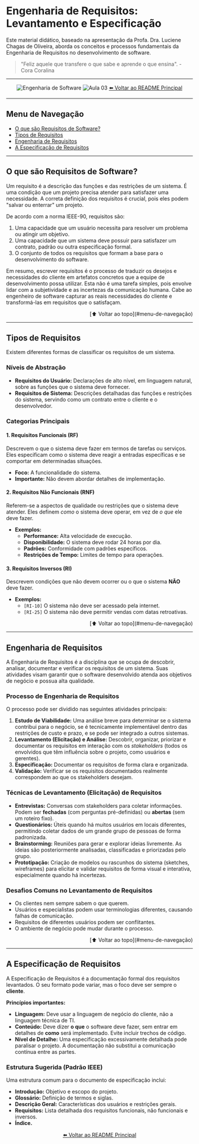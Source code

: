 # Engenharia de Requisitos: Levantamento e Especificação

Este material didático, baseado na apresentação da Profa. Dra. Luciene Chagas de Oliveira, aborda os conceitos e processos fundamentais da Engenharia de Requisitos no desenvolvimento de software.

> "Feliz aquele que transfere o que sabe e aprende o que ensina". - Cora Coralina

---

<div align="center">

![Engenharia de Software](https://img.shields.io/badge/Engenharia%20de%20Software-Requisitos-0078D4?style=for-the-badge&logo=azuredevops)
![Aula 03](https://img.shields.io/badge/Aula-03-blue?style=for-the-badge)
[⬅️ Voltar ao README Principal](../../README.md)

</div>

---

## Menu de Navegação

- [O que são Requisitos de Software?](#o-que-são-requisitos-de-software)
- [Tipos de Requisitos](#tipos-de-requisitos)
- [Engenharia de Requisitos](#engenharia-de-requisitos)
- [A Especificação de Requisitos](#a-especificação-de-requisitos)

---

## O que são Requisitos de Software?

Um requisito é a descrição das funções e das restrições de um sistema. É uma condição que um projeto precisa atender para satisfazer uma necessidade. A correta definição dos requisitos é crucial, pois eles podem "salvar ou enterrar" um projeto.

De acordo com a norma IEEE-90, requisitos são:

1.  Uma capacidade que um usuário necessita para resolver um problema ou atingir um objetivo.
2.  Uma capacidade que um sistema deve possuir para satisfazer um contrato, padrão ou outra especificação formal.
3.  O conjunto de todos os requisitos que formam a base para o desenvolvimento do software.

Em resumo, escrever requisitos é o processo de traduzir os desejos e necessidades do cliente em artefatos concretos que a equipe de desenvolvimento possa utilizar. Esta não é uma tarefa simples, pois envolve lidar com a subjetividade e as incertezas da comunicação humana. Cabe ao engenheiro de software capturar as reais necessidades do cliente e transformá-las em requisitos que o satisfaçam.

<div align="right">[⬆️ Voltar ao topo](#menu-de-navegação)</div>

---

## Tipos de Requisitos

Existem diferentes formas de classificar os requisitos de um sistema.

### Níveis de Abstração

- **Requisitos do Usuário:** Declarações de alto nível, em linguagem natural, sobre as funções que o sistema deve fornecer.
- **Requisitos de Sistema:** Descrições detalhadas das funções e restrições do sistema, servindo como um contrato entre o cliente e o desenvolvedor.

### Categorias Principais

#### 1. Requisitos Funcionais (RF)

Descrevem o que o sistema deve fazer em termos de tarefas ou serviços. Eles especificam como o sistema deve reagir a entradas específicas e se comportar em determinadas situações.

- **Foco:** A funcionalidade do sistema.
- **Importante:** Não devem abordar detalhes de implementação.

#### 2. Requisitos Não Funcionais (RNF)

Referem-se a aspectos de qualidade ou restrições que o sistema deve atender. Eles definem _como_ o sistema deve operar, em vez de _o que_ ele deve fazer.

- **Exemplos:**
  - **Performance:** Alta velocidade de execução.
  - **Disponibilidade:** O sistema deve rodar 24 horas por dia.
  - **Padrões:** Conformidade com padrões específicos.
  - **Restrições de Tempo:** Limites de tempo para operações.

#### 3. Requisitos Inversos (RI)

Descrevem condições que não devem ocorrer ou o que o sistema **NÃO** deve fazer.

- **Exemplos:**
  - `[RI-10]` O sistema não deve ser acessado pela internet.
  - `[RI-25]` O sistema não deve permitir vendas com datas retroativas.

<div align="right">[⬆️ Voltar ao topo](#menu-de-navegação)</div>

---

## Engenharia de Requisitos

A Engenharia de Requisitos é a disciplina que se ocupa de descobrir, analisar, documentar e verificar os requisitos de um sistema. Suas atividades visam garantir que o software desenvolvido atenda aos objetivos de negócio e possua alta qualidade.

### Processo de Engenharia de Requisitos

O processo pode ser dividido nas seguintes atividades principais:

1.  **Estudo de Viabilidade:** Uma análise breve para determinar se o sistema contribui para o negócio, se é tecnicamente implementável dentro das restrições de custo e prazo, e se pode ser integrado a outros sistemas.
2.  **Levantamento (Elicitação) e Análise:** Descobrir, organizar, priorizar e documentar os requisitos em interação com os _stakeholders_ (todos os envolvidos que têm influência sobre o projeto, como usuários e gerentes).
3.  **Especificação:** Documentar os requisitos de forma clara e organizada.
4.  **Validação:** Verificar se os requisitos documentados realmente correspondem ao que os stakeholders desejam.

### Técnicas de Levantamento (Elicitação) de Requisitos

- **Entrevistas:** Conversas com stakeholders para coletar informações. Podem ser **fechadas** (com perguntas pré-definidas) ou **abertas** (sem um roteiro fixo).
- **Questionários:** Úteis quando há muitos usuários em locais diferentes, permitindo coletar dados de um grande grupo de pessoas de forma padronizada.
- **Brainstorming:** Reuniões para gerar e explorar ideias livremente. As ideias são posteriormente analisadas, classificadas e priorizadas pelo grupo.
- **Prototipação:** Criação de modelos ou rascunhos do sistema (sketches, wireframes) para elicitar e validar requisitos de forma visual e interativa, especialmente quando há incertezas.

### Desafios Comuns no Levantamento de Requisitos

- Os clientes nem sempre sabem o que querem.
- Usuários e especialistas podem usar terminologias diferentes, causando falhas de comunicação.
- Requisitos de diferentes usuários podem ser conflitantes.
- O ambiente de negócio pode mudar durante o processo.

<div align="right">[⬆️ Voltar ao topo](#menu-de-navegação)</div>

---

## A Especificação de Requisitos

A Especificação de Requisitos é a documentação formal dos requisitos levantados. O seu formato pode variar, mas o foco deve ser sempre o **cliente**.

**Princípios importantes:**

- **Linguagem:** Deve usar a linguagem de negócio do cliente, não a linguagem técnica de TI.
- **Conteúdo:** Deve dizer **o que** o software deve fazer, sem entrar em detalhes de **como** será implementado. Evite incluir trechos de código.
- **Nível de Detalhe:** Uma especificação excessivamente detalhada pode paralisar o projeto. A documentação não substitui a comunicação contínua entre as partes.

### Estrutura Sugerida (Padrão IEEE)

Uma estrutura comum para o documento de especificação inclui:

- **Introdução:** Objetivo e escopo do projeto.
- **Glossário:** Definição de termos e siglas.
- **Descrição Geral:** Características dos usuários e restrições gerais.
- **Requisitos:** Lista detalhada dos requisitos funcionais, não funcionais e inversos.
- **Índice.**

<div align="center">

[⬅️ Voltar ao README Principal](../../README.md)

</div>
